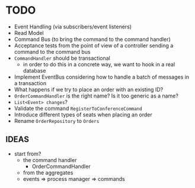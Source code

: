 # TODO

* Event Handling (via subscribers/event listeners)
* Read Model
* Command Bus (to bring the command to the command handler)
* Acceptance tests from the point of view of a controller sending a command to the command bus
* `CommandHandler` should be transactional
  * in order to do this in a concrete way, we want to hook in a real database
* Implement EventBus considering how to handle a batch of messages in a transaction
* What happens if we try to place an order with an existing ID?
* `OrderCommandHandler` is the right name? Is it too generic as a name?
* `List<Event> changes`?
* Validate the command `RegisterToConferenceCommand`
* Introduce different types of seats when placing an order
* Rename `OrderRepository` to `Orders`

## IDEAS

* start from?
  * the command handler
    * OrderCommandHandler
  * from the aggregates
  * events => process manager => commands
